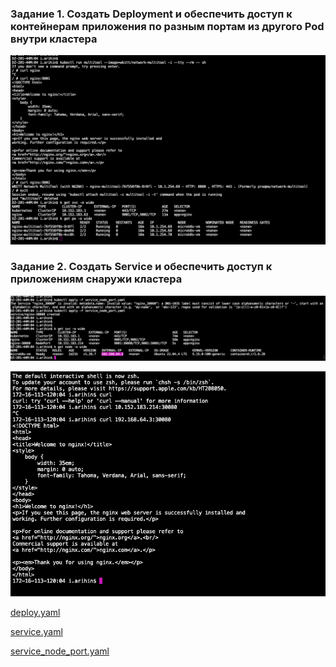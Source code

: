 ### Задание 1. Создать Deployment и обеспечить доступ к контейнерам приложения по разным портам из другого Pod внутри кластера


![!\[Alt text\](<img/!\[Alt text\](<img/1.png>)>)](<img/1.png>)

### Задание 2. Создать Service и обеспечить доступ к приложениям снаружи кластера
![!\[Alt text\](<img/!\[Alt text\](<img/2.png>)>)](<img/2.png>)

![!\[Alt text\](<img/!\[Alt text\](<img/3.png>)>)](<img/3.png>)


[deploy.yaml](deploy.yaml) 

[service.yaml](service.yaml) 

[service_node_port.yaml](service_node_port.yaml) 




<!-- 

![!\[Alt text\](<img/!\[Alt text\](<img/4.png>)>)](<img/4.png>)
 -->